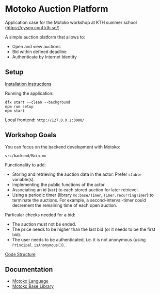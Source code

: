 # Motoko Auction Platform

Application case for the Motoko workshop at KTH summer school (https://cysep.conf.kth.se/).

A simple auction platform that allows to:
* Open and view auctions
* Bid within defined deadline
* Authenticate by Internet Identity

## Setup

[Installation instructions](Installation.md)

Running the application:

```
dfx start --clean --background
npm run setup
npm start
```

Local frontend: `http://127.0.0.1:3000/`

## Workshop Goals

You can focus on the backend development with Motoko: 

`src/backend/Main.mo`

Functionality to add:
* Storing and retrieving the auction data in the actor. Prefer `stable` variable(s).
* Implementing the public functions of the actor.
* Associating an id (`Nat`) to each stored auction for later retrievel.
* Using a periodic timer (library `mo:base/Timer`, `Timer.recurringTimer`) to terminate the auctions. 
  For example, a second-interval-timer could decrement the remaining time of each open auction.

Particular checks needed for a bid:
* The auction must not be ended.
* The price needs to be higher than the last bid (or it needs to be the first bid).
* The user needs to be authenticated, i.e. it is not anonymous (using `Principal.isAnonymous()`).

[Code Structure](Structure.md)

## Documentation

* [Motoko Language](https://internetcomputer.org/docs/current/motoko/main/motoko)
* [Motoko Base Library](https://internetcomputer.org/docs/current/motoko/main/base)
